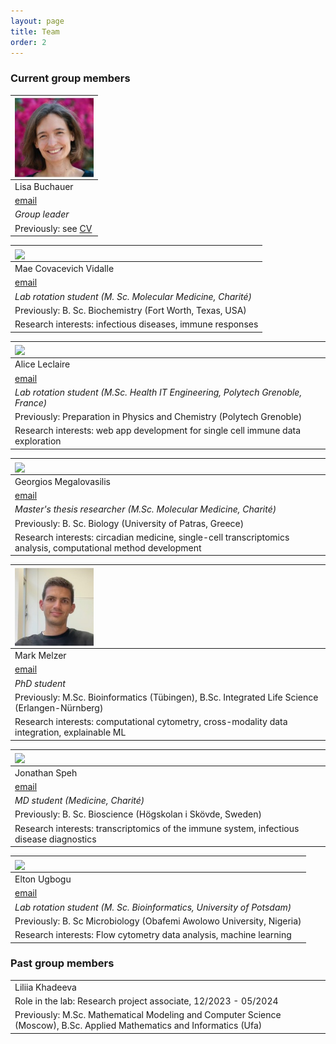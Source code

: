 ```yaml
---
layout: page
title: Team
order: 2
---
```


### Current group members

| <img style="width:9em" src="images/Lisa_square.jpg" align="center">               | 
|:----------------------------------------------------------------------------------| 
| Lisa Buchauer                                                                     |
| [email](mailto:lisa.buchauer@charite.de)                                          |
| _Group leader_                                                                    |
| Previously: see [CV](https://libuchauer.github.io/CV/)                            |


| <img style="width:9em" src="images/Mae_square.jpeg" align="center"> | 
|:--------------------------------------------------------------------| 
| Mae Covacevich Vidalle                                              |
| [email](mailto:mae.covacevich-vidalle@charite.de)                   |
| _Lab rotation student (M. Sc. Molecular Medicine, Charité)_         |
| Previously: B. Sc. Biochemistry (Fort Worth, Texas, USA)            |
| Research interests: infectious diseases, immune responses           |



| <img style="width:9em" src="images/Alice_square.jpeg" align="center">           | 
|:--------------------------------------------------------------------------------| 
| Alice Leclaire                                                                  |
| [email](mailto:alice.leclaire@charite.de)                                       |
| _Lab rotation student (M.Sc. Health IT Engineering, Polytech Grenoble, France)_ |
| Previously: Preparation in Physics and Chemistry (Polytech Grenoble)            |
| Research interests: web app development for single cell immune data exploration |



| <img style="width:9em" src="images/Georgios_square.jpeg" align="center">                                       | 
|:---------------------------------------------------------------------------------------------------------------| 
| Georgios Megalovasilis                                                                                         |
| [email](mailto:georgios.megalovasilis@charite.de)                                                              |
| _Master's thesis researcher (M.Sc. Molecular Medicine, Charité)_                                               |
| Previously: B. Sc. Biology (University of Patras, Greece)                                                      |
| Research interests: circadian medicine, single-cell transcriptomics analysis, computational method development |


| <img style="width:9em" src="images/Mark_square.jpg" align="center">                            | 
|:-----------------------------------------------------------------------------------------------| 
| Mark Melzer                                                                                    |
| [email](mailto:mark.melzer@charite.de)                                                         |
| _PhD student_                                                                                  |
| Previously: M.Sc. Bioinformatics (Tübingen), B.Sc. Integrated Life Science (Erlangen-Nürnberg) |
| Research interests: computational cytometry, cross-modality data integration, explainable ML   |



| <img style="width:9em" src="images/Jonathan_square.jpeg" align="center">                 | 
|:-----------------------------------------------------------------------------------------| 
| Jonathan Speh                                                                            |
| [email](mailto:michel-jonathan.speh@charite.de)                                          |
| _MD student (Medicine, Charité)_                                                         |
| Previously: B. Sc. Bioscience (Högskolan i Skövde, Sweden)                               |
| Research interests: transcriptomics of the immune system, infectious disease diagnostics |



| <img style="width:9em" src="images/Elton_square.png" align="center">  | 
|:----------------------------------------------------------------------| 
| Elton Ugbogu                                                          |
| [email](mailto:chukwuemeka.ugbogu@charite.de)                         |
| _Lab rotation student (M. Sc. Bioinformatics, University of Potsdam)_ |
| Previously: B. Sc Microbiology (Obafemi Awolowo University, Nigeria)  |
| Research interests: Flow cytometry data analysis, machine learning    |


### Past group members


|                                                                                                        |
|:-----------------------------------------------------------------------------------------------------------------------| 
| Liliia Khadeeva                                                                                                        |
| Role in the lab: Research project associate, 12/2023 - 05/2024                                                         |
| Previously: M.Sc. Mathematical Modeling and Computer Science (Moscow), B.Sc. Applied Mathematics and Informatics (Ufa) |
